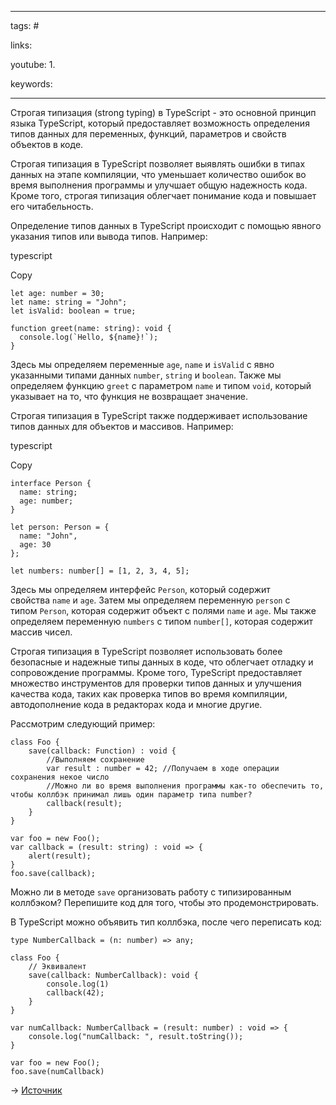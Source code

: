 ____

tags: #

links: 

youtube: 
1. 

keywords:

_____

Строгая типизация (strong typing) в TypeScript - это основной принцип языка TypeScript, который предоставляет возможность определения типов данных для переменных, функций, параметров и свойств объектов в коде.

Строгая типизация в TypeScript позволяет выявлять ошибки в типах данных на этапе компиляции, что уменьшает количество ошибок во время выполнения программы и улучшает общую надежность кода. Кроме того, строгая типизация облегчает понимание кода и повышает его читабельность.

Определение типов данных в TypeScript происходит с помощью явного указания типов или вывода типов. Например:

typescript

Copy

```
let age: number = 30;
let name: string = "John";
let isValid: boolean = true;

function greet(name: string): void {
  console.log(`Hello, ${name}!`);
}
```

Здесь мы определяем переменные `age`, `name` и `isValid` с явно указанными типами данных `number`, `string` и `boolean`. Также мы определяем функцию `greet` с параметром `name` и типом `void`, который указывает на то, что функция не возвращает значение.

Строгая типизация в TypeScript также поддерживает использование типов данных для объектов и массивов. Например:

typescript

Copy

```
interface Person {
  name: string;
  age: number;
}

let person: Person = {
  name: "John",
  age: 30
};

let numbers: number[] = [1, 2, 3, 4, 5];
```

Здесь мы определяем интерфейс `Person`, который содержит свойства `name` и `age`. Затем мы определяем переменную `person` с типом `Person`, которая содержит объект с полями `name` и `age`. Мы также определяем переменную `numbers` с типом `number[]`, которая содержит массив чисел.

Строгая типизация в TypeScript позволяет использовать более безопасные и надежные типы данных в коде, что облегчает отладку и сопровождение программы. Кроме того, TypeScript предоставляет множество инструментов для проверки типов данных и улучшения качества кода, таких как проверка типов во время компиляции, автодополнение кода в редакторах кода и многие другие.

Рассмотрим следующий пример:  
  

```
class Foo {
    save(callback: Function) : void {
        //Выполняем сохранение
        var result : number = 42; //Получаем в ходе операции сохранения некое число
        //Можно ли во время выполнения программы как-то обеспечить то, чтобы коллбэк принимал лишь один параметр типа number?
        callback(result);
    }
}

var foo = new Foo();
var callback = (result: string) : void => {
    alert(result);
}
foo.save(callback);
```

  
Можно ли в методе `save` организовать работу с типизированным коллбэком? Перепишите код для того, чтобы это продемонстрировать.  
  
В TypeScript можно объявить тип коллбэка, после чего переписать код:  
  

```
type NumberCallback = (n: number) => any;

class Foo {
    // Эквивалент
    save(callback: NumberCallback): void {
        console.log(1)
        callback(42);
    }
}

var numCallback: NumberCallback = (result: number) : void => {
    console.log("numCallback: ", result.toString());
}

var foo = new Foo();
foo.save(numCallback)
```

  
→ [Источник](https://stackoverflow.com/questions/12694530/what-is-typescript-and-why-would-i-use-it-in-place-of-javascript)